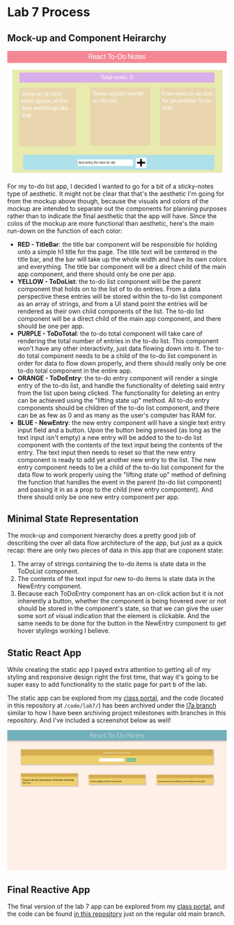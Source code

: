 # Lab 7 Process
## Mock-up and Component Heirarchy
![Mockup of a to do list with a sticky note-ish aesthetic. Different intended compontents have different background colors to separate them out visually in the mockup, even though that won't be the case in the final product](react-todo-mockup-with-components.png)

For my to-do list app, I decided I wanted to go for a bit of a sticky-notes type of aesthetic. It might not be clear that that's the aesthetic I'm going for from the mockup above though, because the visuals and colors of the mockup are intended to separate out the components for planning purposes rather than to indicate the final aesthetic that the app will have. Since the colos of the mockup are more functional than aesthetic, here's the main run-down on the function of each color:
  * **RED - TitleBar**: the title bar component will be responsible for holding onto a simple h1 title for the page. The title text will be centered in the title bar, and the bar will take up the whole width and have its own colors and everything. The title bar component will be a direct child of the main app component, and there should only be one per app.
  * **YELLOW - ToDoList**: the to-do list component will be the parent component that holds on to the list of to do entries. From a data perspective these entries will be stored within the to-do list component as an array of strings, and from a UI stand point the entries will be rendered as their own child components of the list. The to-do list component will be a direct child of the main app component, and there should be one per app.
  * **PURPLE - ToDoTotal**: the to-do total component will take care of rendering the total number of entries in the to-do list. This component won't have any other interactivity, just data flowing down into it. The to-do total component needs to be a child of the to-do list component in order for data to flow down properly, and there should really only be one to-do total component in the entire app.
  * **ORANGE - ToDoEntry**: the to-do entry component will render a single entry of the to-do list, and handle the functionality of deleting said entry from the list upon being clicked. The functionality for deleting an entry can be achieved using the "lifting state up" method. All to-do entry components should be children of the to-do list component, and there can be as few as 0 and as many as the user's computer has RAM for.
  * **BLUE - NewEntry**: the new entry component will have a single text entry input field and a button. Upon the button being pressed (as long as the text input isn't empty) a new entry will be added to the to-do list component with the contents of the text input being the contents of the entry. The text input then needs to reset so that the new entry component is ready to add yet another new entry to the list. The new entry component needs to be a child of the to-do list component for the data flow to work properly using the "lifting state up" method of defining the function that handles the event in the parent (to-do list component) and passing it in as a prop to the child (new entry compontent). And there should only be one new entry component per app.

## Minimal State Representation
The mock-up and component hierarchy does a pretty good job of describing the over all data flow architecture of the app, but just as a quick recap: there are only two pieces of data in this app that are coponent state:
  1. The array of strings containing the to-do items is state data in the ToDoList component.
  2. The contents of the text input for new to-do items is state data in the NewEntry component.
  3. Because each ToDoEntry component has an on-click action but it is not inherently a button, whether the component is being hovered over or not should be stored in the component's state, so that we can give the user some sort of visual indication that the element is clickable. And the same needs to be done for the button in the NewEntry component to get hover stylings  working I believe.

## Static React App
While creating the static app I payed extra attention to getting all of my styling and responsive design right the first time, that way it's going to be super easy to add functionality to the static page for part b of the lab.

The static app can be explored from my [class portal](https://creative.colorado.edu/~pero7021/fwd/labs/lab7a/), and the code (located in this repository at `/code/lab7/`) has been archived under the [l7a branch](https://gitlab.com/peterrosenthal/fwd/-/tree/l7a/code/lab-7) similar to how I have been archiving project milestones with branches in this repository. And I've included a screenshot below as well!

![Screenshot showing the sticky-note aesthetic of the static react app.](static-app-screenshot.png)

## Final Reactive App
The final version of the lab 7 app can be explored from my [class portal](https://creative.colorado.edu/~pero7021/fwd/labs/lab7b/), and the code can be found [in this repository](/code/lab7/) just on the regular old main branch.
